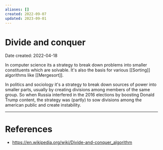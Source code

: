 ```yaml
---
aliases: []
created: 2022-09-07
updated: 2023-09-01
---
```


# Divide and conquer
Date created: 2022-04-18

In computer science its a strategy to break down problems into smaller constituents which are solvable. It's also the basis for various [[Sorting]] algorithms like [[Mergesort]].

In politics and sociology it's a strategy to break down sources of power into smaller parts, usually by creating divisions among members of the same group. So when Russia interfered in the 2016 elections by boosting Donald Trump content, the strategy was (partly) to sow divisions among the american public and create instability.

---
# References
* https://en.wikipedia.org/wiki/Divide-and-conquer_algorithm